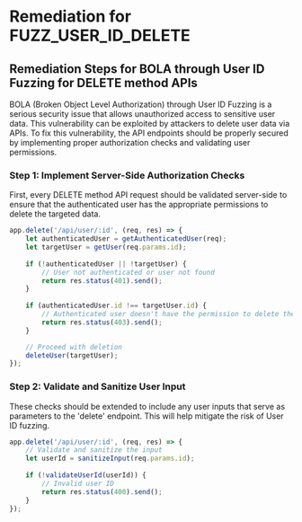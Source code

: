 # Remediation for FUZZ_USER_ID_DELETE

## Remediation Steps for BOLA through User ID Fuzzing for DELETE method APIs

BOLA (Broken Object Level Authorization) through User ID Fuzzing is a serious security issue that allows unauthorized access to sensitive user data. This vulnerability can be exploited by attackers to delete user data via APIs. To fix this vulnerability, the API endpoints should be properly secured by implementing proper authorization checks and validating user permissions.

### Step 1: Implement Server-Side Authorization Checks

First, every DELETE method API request should be validated server-side to ensure that the authenticated user has the appropriate permissions to delete the targeted data.

```javascript
app.delete('/api/user/:id', (req, res) => {
    let authenticatedUser = getAuthenticatedUser(req);
    let targetUser = getUser(req.params.id);
    
    if (!authenticatedUser || !targetUser) {
        // User not authenticated or user not found
        return res.status(401).send();
    }
    
    if (authenticatedUser.id !== targetUser.id) {
        // Authenticated user doesn't have the permission to delete the target user
        return res.status(403).send();
    }

    // Proceed with deletion
    deleteUser(targetUser);
});
```
### Step 2: Validate and Sanitize User Input 

These checks should be extended to include any user inputs that serve as parameters to the 'delete' endpoint. This will help mitigate the risk of User ID fuzzing.

```javascript
app.delete('/api/user/:id', (req, res) => {
    // Validate and sanitize the input
    let userId = sanitizeInput(req.params.id);
    
    if (!validateUserId(userId)) {
        // Invalid user ID
        return res.status(400).send();
    }
});
```